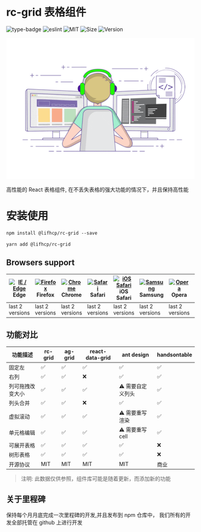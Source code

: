 # rc-grid 表格组件

![type-badge](https://img.shields.io/npm/types/react-data-grid)
![eslint](https://github.com/HighPerformanceComponent/rc-grid/actions/workflows/eslint.yml/badge.svg)
![MIT](https://img.shields.io/npm/l/@lifhcp/rc-grid)
![Size](https://img.shields.io/bundlephobia/min/@lifhcp/rc-grid)
![Version](https://img.shields.io/npm/v/@lifhcp/rc-grid)

![working](/.resources/images/working.gif)

高性能的 React 表格组件, 在不丢失表格的强大功能的情况下，并且保持高性能

# 安装使用

```
npm install @lifhcp/rc-grid --save
```

```
yarn add @lifhcp/rc-grid
```

## Browsers support

| [<img src="https://raw.githubusercontent.com/alrra/browser-logos/master/src/edge/edge_48x48.png" alt="IE / Edge" width="24px" height="24px" />](http://godban.github.io/browsers-support-badges/)<br/> Edge | [<img src="https://raw.githubusercontent.com/alrra/browser-logos/master/src/firefox/firefox_48x48.png" alt="Firefox" width="24px" height="24px" />](http://godban.github.io/browsers-support-badges/)<br/>Firefox | [<img src="https://raw.githubusercontent.com/alrra/browser-logos/master/src/chrome/chrome_48x48.png" alt="Chrome" width="24px" height="24px" />](http://godban.github.io/browsers-support-badges/)<br/>Chrome | [<img src="https://raw.githubusercontent.com/alrra/browser-logos/master/src/safari/safari_48x48.png" alt="Safari" width="24px" height="24px" />](http://godban.github.io/browsers-support-badges/)<br/>Safari | [<img src="https://raw.githubusercontent.com/alrra/browser-logos/master/src/safari-ios/safari-ios_48x48.png" alt="iOS Safari" width="24px" height="24px" />](http://godban.github.io/browsers-support-badges/)<br/>iOS Safari | [<img src="https://raw.githubusercontent.com/alrra/browser-logos/master/src/samsung-internet/samsung-internet_48x48.png" alt="Samsung" width="24px" height="24px" />](http://godban.github.io/browsers-support-badges/)<br/>Samsung | [<img src="https://raw.githubusercontent.com/alrra/browser-logos/master/src/opera/opera_48x48.png" alt="Opera" width="24px" height="24px" />](http://godban.github.io/browsers-support-badges/)<br/>Opera | [<img src="https://raw.githubusercontent.com/alrra/browser-logos/master/src/electron/electron_48x48.png" alt="Electron" width="24px" height="24px" />](http://godban.github.io/browsers-support-badges/)<br/>Electron |
| --------- | --------- | --------- | --------- | --------- | --------- | --------- | --------- |
| last 2 versions | last 2 versions| last 2 versions| last 2 versions| last 2 versions| last 2 versions| last 2 versions| last 2 versions


## 功能对比


|功能描述 | rc-grid | ag-grid | react-data-grid | ant design          | handsontable | 
|--------|-------- |-------  |---------        |------              |-----------   |
|固定左   | ✅     | ✅       | ✅              |✅                  | ✅
|右列     | ✅     | ✅       | ❌              |✅                  | ✅ 
|列可拖拽改变大小| ✅ | ✅      | ✅              |⚠️ 需要自定义列头     | ✅ 
|列头合并   | ✅     | ✅      | ❌              | ✅                 | ✅
|虚拟滚动   | ✅     | ✅      | ✅              |⚠️ 需要重写渲染       | ✅
|单元格编辑 | ✅     | ✅       | ✅              | ⚠️ 需要重写cell     | ✅
|可展开表格 | ✅     | ✅       | ✅              | ✅                 | ❌
|树形表格   | ✅     | ✅       | ✅              | ✅                 | ❌
|开源协议   | MIT    | MIT      | MIT             | MIT                | 商业

> 注明: 此数据仅供参照，组件库可能是随着更新，而添加新的功能

## 关于里程碑

保持每个月月底完成一次里程碑的开发,并且发布到 npm 仓库中， 我们所有的开发全部托管在 github 上进行开发
